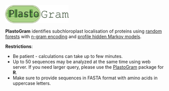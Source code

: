 <img src="PlastoGram_logo.png" alt="logo" style="width: 200px;"/>

**PlastoGram** identifies subchloroplast localisation of proteins using [random forests](https://www.stat.berkeley.edu/~breiman/RandomForests/cc_home.htm) with [n-gram encoding](http://github.com/michbur/biogram) and [profile hidden Markov models](http://hmmer.org/).  

**Restrictions**:
* Be patient - calculations can take up to few minutes. 
* Up to 50 sequences may be analyzed at the same time using web server. If you need larger query, please use the [PlastoGram](https://github.com/ksidorczuk/PlastoGram) package for **R**.
* Make sure to provide sequences in FASTA format with amino acids in uppercase letters. 

